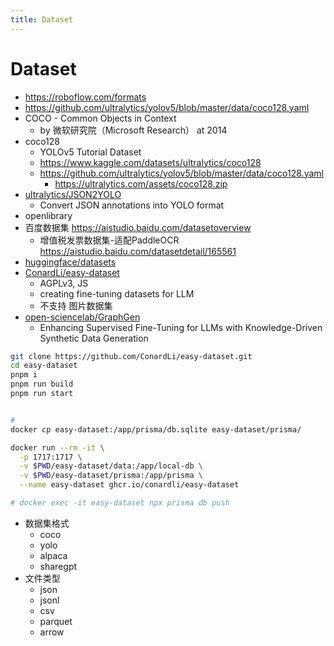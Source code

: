 ```yaml
---
title: Dataset
---
```


# Dataset

- https://roboflow.com/formats
- https://github.com/ultralytics/yolov5/blob/master/data/coco128.yaml
- COCO - Common Objects in Context
  - by 微软研究院（Microsoft Research） at 2014
- coco128
  - YOLOv5 Tutorial Dataset
  - https://www.kaggle.com/datasets/ultralytics/coco128
  - https://github.com/ultralytics/yolov5/blob/master/data/coco128.yaml
    - https://ultralytics.com/assets/coco128.zip
- [ultralytics/JSON2YOLO](https://github.com/ultralytics/JSON2YOLO)
  - Convert JSON annotations into YOLO format
- openlibrary
- 百度数据集 https://aistudio.baidu.com/datasetoverview
  - 增值税发票数据集-适配PaddleOCR https://aistudio.baidu.com/datasetdetail/165561
- [huggingface/datasets](https://huggingface.co/docs/datasets/index)
- [ConardLi/easy-dataset](https://github.com/ConardLi/easy-dataset)
  - AGPLv3, JS
  - creating fine-tuning datasets for LLM
  - 不支持 图片数据集
- [open-sciencelab/GraphGen](https://github.com/open-sciencelab/GraphGen)
  - Enhancing Supervised Fine-Tuning for LLMs with Knowledge-Driven Synthetic Data Generation

```bash
git clone https://github.com/ConardLi/easy-dataset.git
cd easy-dataset
pnpm i
pnpm run build
pnpm run start


#
docker cp easy-dataset:/app/prisma/db.sqlite easy-dataset/prisma/

docker run --rm -it \
  -p 1717:1717 \
  -v $PWD/easy-dataset/data:/app/local-db \
  -v $PWD/easy-dataset/prisma:/app/prisma \
  --name easy-dataset ghcr.io/conardli/easy-dataset

# docker exec -it easy-dataset npx prisma db push
```

- 数据集格式
  - coco
  - yolo
  - alpaca
  - sharegpt
- 文件类型
  - json
  - jsonl
  - csv
  - parquet
  - arrow
